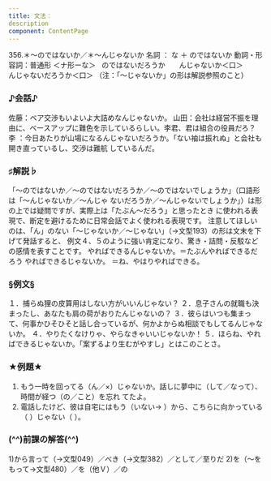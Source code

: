 ```yaml
---
title: 文法：
description
component: ContentPage
---
```



356.＊～のではないか／＊～んじゃないか
名詞 ： な ＋ のではないか
動詞・形容詞：普通形 ＜ナ形ーな＞   のではないだろうか
      んじゃないか＜口＞
      んじゃないだろうか＜口＞
（注：「～じゃないか」の形は解説参照のこと）
### ♪会話♪
佐藤：ベア交渉もいよいよ大詰めなんじゃないか。 山田：会社は経営不振を理由に、ベースアップに難色を示しているらしい。李君、君は組合の役員だろ？
李 ：今日あたりが山場になるんじゃないだろうか。「ない袖は振れぬ」と会社も開き直っているし、交渉は難航 しているんだ。
### ♯解説♭
「～のではないか／～のではないだろうか／～のではないでしょうか」（口語形は「～んじゃないか／～んじゃ ないだろうか／～んじゃないでしょうか」）は形の上では疑問ですが、実際上は「たぶん～だろう」と思ったとき に使われる表現で、断定を避けるために日常会話でよく使われる表現です。
注意してほしいのは、「ん」のない「～じゃないか／～じゃない」（→文型193）の形は文末を下げて発話すると、 例文４、５のように強い肯定になり、驚き・詰問・反駁などの感情を表すことです。
やればできるんじゃないか。＝たぶんやればできるだろう やればできるじゃないか。 ＝ね、やはりやればできる。
### §例文§
１．捕らぬ狸の皮算用はしない方がいいんじゃない？
２．息子さんの就職も決まったし、あなたも肩の荷がおりたんじゃないの？
３．彼らはいつも集まって、何事かひそひそと話し合っているが、何かよからぬ相談でもしてるんじゃないか。
４．やりたくなけりゃ、やらなきゃいいじゃないか！
５．ほらね、やればできるじゃないか。「案ずるより生むがやすし」とはこのことさ。
### ★例題★
1) もう一時を回ってる（ん／×）じゃないか。話しに夢中に（して／なって）、時間が経つ（の／こと）を忘れ
てたよ。  
2) 電話したけど、彼は自宅にはもう（いない→ ）から、こちらに向かっている（ ）じゃない（ ）。
### (^^)前課の解答(^^)
1)から言って（→文型049）／べき（→文型382）／として／至りだ
2)を（～をもって→文型480）／を（他Ｖ）／の
